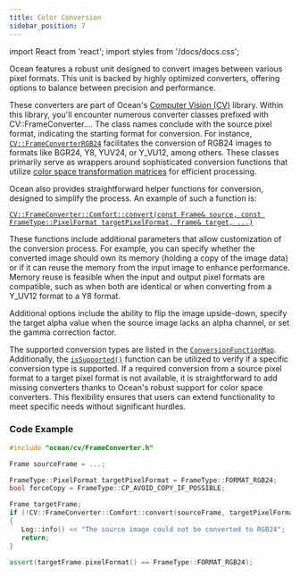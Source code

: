 ```yaml
---
title: Color Conversion
sidebar_position: 7
---
```


import React from 'react';
import styles from '/docs/docs.css';

Ocean features a robust unit designed to convert images between various pixel formats. This unit is backed by highly optimized converters, offering options to balance between precision and performance.

These converters are part of Ocean's [Computer Vision (CV)](https://github.com/facebookresearch/ocean/tree/a3214f8223b9b31b4cbde2a647199fdcf33342f8/impl/ocean/cv) library. Within this library, you'll encounter numerous converter classes prefixed with CV::FrameConverter.... The class names conclude with the source pixel format, indicating the starting format for conversion. For instance, [`CV::FrameConverterRGB24`](https://github.com/facebookresearch/ocean/blob/a3214f8223b9b31b4cbde2a647199fdcf33342f8/impl/ocean/cv/FrameConverterRGB24.h#L27) facilitates the conversion of RGB24 images to formats like BGR24, Y8, YUV24, or Y_VU12, among others. These classes primarily serve as wrappers around sophisticated conversion functions that utilize [color space transformation matrices](https://github.com/facebookresearch/ocean/blob/a3214f8223b9b31b4cbde2a647199fdcf33342f8/impl/ocean/cv/FrameConverterRGB24.h#L576) for efficient processing.

Ocean also provides straightforward helper functions for conversion, designed to simplify the process. An example of such a function is:

[`CV::FrameConverter::Comfort::convert(const Frame& source, const FrameType::PixelFormat targetPixelFormat, Frame& target, ...)`](https://github.com/facebookresearch/ocean/blob/a3214f8223b9b31b4cbde2a647199fdcf33342f8/impl/ocean/cv/FrameConverter.h#L714)

These functions include additional parameters that allow customization of the conversion process. For example, you can specify whether the converted image should own its memory (holding a copy of the image data) or if it can reuse the memory from the input image to enhance performance. Memory reuse is feasible when the input and output pixel formats are compatible, such as when both are identical or when converting from a Y_UV12 format to a Y8 format.

Additional options include the ability to flip the image upside-down, specify the target alpha value when the source image lacks an alpha channel, or set the gamma correction factor.

The supported conversion types are listed in the [`ConversionFunctionMap`](https://github.com/facebookresearch/ocean/blob/a3214f8223b9b31b4cbde2a647199fdcf33342f8/impl/ocean/cv/FrameConverter.cpp#L166). Additionally, the [`isSupported()`](https://github.com/facebookresearch/ocean/blob/a3214f8223b9b31b4cbde2a647199fdcf33342f8/impl/ocean/cv/FrameConverter.h#L633) function can be utilized to verify if a specific conversion type is supported. If a required conversion from a source pixel format to a target pixel format is not available, it is straightforward to add missing converters thanks to Ocean's robust support for color space converters. This flexibility ensures that users can extend functionality to meet specific needs without significant hurdles.

### Code Example

```cpp
#include "ocean/cv/FrameConverter.h"

Frame sourceFrame = ...;

FrameType::PixelFormat targetPixelFormat = FrameType::FORMAT_RGB24;
bool forceCopy = FrameType::CP_AVOID_COPY_IF_POSSIBLE;

Frame targetFrame;
if (!CV::FrameConverter::Comfort::convert(sourceFrame, targetPixelFormat, targetFrame, forceCopy))
{
   Log::info() << "The source image could not be converted to RGB24";
   return;
}

assert(targetFrame.pixelFormat() == FrameType::FORMAT_RGB24);
```
